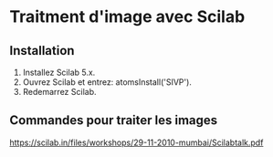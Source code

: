 # Traitment d'image avec Scilab

## Installation

1. Installez Scilab 5.x.
2. Ouvrez Scilab et entrez: atomsInstall('SIVP').
3. Redemarrez Scilab.

## Commandes pour traiter les images

https://scilab.in/files/workshops/29-11-2010-mumbai/Scilabtalk.pdf